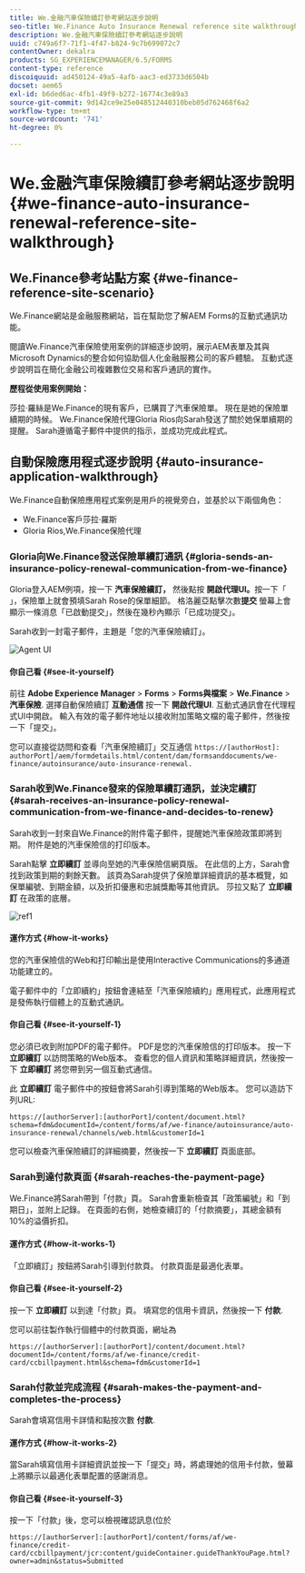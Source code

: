 ```yaml
---
title: We.金融汽車保險續訂參考網站逐步說明
seo-title: We.Finance Auto Insurance Renewal reference site walkthrough
description: We.金融汽車保險續訂參考網站逐步說明
uuid: c749a6f7-71f1-4f47-b824-9c7b699072c7
contentOwner: dekalra
products: SG_EXPERIENCEMANAGER/6.5/FORMS
content-type: reference
discoiquuid: ad450124-49a5-4afb-aac3-ed3733d6504b
docset: aem65
exl-id: b6ded6ac-4fb1-49f9-b272-16774c3e89a3
source-git-commit: 9d142ce9e25e048512440310beb05d762468f6a2
workflow-type: tm+mt
source-wordcount: '741'
ht-degree: 0%

---
```


# We.金融汽車保險續訂參考網站逐步說明{#we-finance-auto-insurance-renewal-reference-site-walkthrough}

## We.Finance參考站點方案  {#we-finance-reference-site-scenario}

We.Finance網站是金融服務網站，旨在幫助您了解AEM Forms的互動式通訊功能。

閱讀We.Finance汽車保險使用案例的詳細逐步說明，展示AEM表單及其與Microsoft Dynamics的整合如何協助個人化金融服務公司的客戶體驗。 互動式逐步說明旨在簡化金融公司複雜數位交易和客戶通訊的實作。

**歷程從使用案例開始：**

莎拉·羅絲是We.Finance的現有客戶，已購買了汽車保險單。 現在是她的保險單續期的時候。 We.Finance保險代理Gloria Rios向Sarah發送了關於她保單續期的提醒。 Sarah遵循電子郵件中提供的指示，並成功完成此程式。

## 自動保險應用程式逐步說明 {#auto-insurance-application-walkthrough}

We.Finance自動保險應用程式案例是用戶的視覺旁白，並基於以下兩個角色：

* We.Finance客戶莎拉·羅斯
* Gloria Rios,We.Finance保險代理

### Gloria向We.Finance發送保險單續訂通訊 {#gloria-sends-an-insurance-policy-renewal-communication-from-we-finance}

Gloria登入AEM例項，按一下 **汽車保險續訂，** 然後點按 **開啟代理UI。**&#x200B;按一下「 」，保險單上就會預填Sarah Rose的保單細節。 格洛麗亞點擊次數&#x200B;**提交** 螢幕上會顯示一條消息「已啟動提交」，然後在幾秒內顯示「已成功提交」。

Sarah收到一封電子郵件，主題是「您的汽車保險續訂」。

![Agent UI](assets/agent_ui_email_new.png)

#### 你自己看 {#see-it-yourself}

前往 **Adobe Experience Manager** > **Forms** > **Forms與檔案** > **We.Finance** > **汽車保險**. 選擇自動保險續訂 **互動通信** 按一下 **開啟代理UI**. 互動式通訊會在代理程式UI中開啟。 輸入有效的電子郵件地址以接收附加策略文檔的電子郵件，然後按一下「提交」。

您可以直接從訪問和查看「汽車保險續訂」交互通信 `https://[authorHost]: authorPort]/aem/formdetails.html/content/dam/formsanddocuments/we-finance/autoinsurance/auto-insurance-renewal.`

### Sarah收到We.Finance發來的保險單續訂通訊，並決定續訂 {#sarah-receives-an-insurance-policy-renewal-communication-from-we-finance-and-decides-to-renew}

Sarah收到一封來自We.Finance的附件電子郵件，提醒她汽車保險政策即將到期。 附件是她的汽車保險信的打印版本。

Sarah點擊 **立即續訂** 並導向至她的汽車保險信網頁版。 在此信的上方，Sarah會找到政策到期的剩餘天數。 該頁為Sarah提供了保險單詳細資訊的基本概覽，如保單編號、到期金額，以及折扣優惠和忠誠獎勵等其他資訊。 莎拉又點了 **立即續訂** 在政策的底層。

![ref1](assets/ref1.png)

#### 運作方式 {#how-it-works}

您的汽車保險信的Web和打印輸出是使用Interactive Communications的多通道功能建立的。

電子郵件中的「立即續約」按鈕會連結至「汽車保險續約」應用程式，此應用程式是發佈執行個體上的互動式通訊。

#### 你自己看 {#see-it-yourself-1}

您必須已收到附加PDF的電子郵件。 PDF是您的汽車保險信的打印版本。 按一下 **立即續訂** 以訪問策略的Web版本。 查看您的個人資訊和策略詳細資訊，然後按一下 **立即續訂** 將您帶到另一個互動式通信。

此 **立即續訂** 電子郵件中的按鈕會將Sarah引導到策略的Web版本。 您可以造訪下列URL:

`https://[authorServer]:[authorPort]/content/document.html?schema=fdm&documentId=/content/forms/af/we-finance/autoinsurance/auto-insurance-renewal/channels/web.html&customerId=1`

您可以檢查汽車保險續訂的詳細摘要，然後按一下 **立即續訂** 頁面底部。

### Sarah到達付款頁面 {#sarah-reaches-the-payment-page}

We.Finance將Sarah帶到「付款」頁。 Sarah會重新檢查其「政策編號」和「到期日」，並附上記錄。 在頁面的右側，她檢查續訂的「付款摘要」，其總金額有10%的溢價折扣。

#### 運作方式 {#how-it-works-1}

「立即續訂」按鈕將Sarah引導到付款頁。 付款頁面是最適化表單。

#### 你自己看 {#see-it-yourself-2}

按一下 **立即續訂** 以到達「付款」頁。 填寫您的信用卡資訊，然後按一下 **付款**.

您可以前往製作執行個體中的付款頁面，網址為

`https://[authorServer]:[authorPort]/content/document.html?documentId=/content/forms/af/we-finance/credit-card/ccbillpayment.html&schema=fdm&customerId=1`

### Sarah付款並完成流程 {#sarah-makes-the-payment-and-completes-the-process}

Sarah會填寫信用卡詳情和點按次數 **付款**.

#### 運作方式 {#how-it-works-2}

當Sarah填寫信用卡詳細資訊並按一下「提交」時，將處理她的信用卡付款，螢幕上將顯示以最適化表單配置的感謝消息。

#### 你自己看 {#see-it-yourself-3}

按一下「付款」後，您可以檢視確認訊息(位於

`https://[authorServer]:[authorPort]/content/forms/af/we-finance/credit-card/ccbillpayment/jcr:content/guideContainer.guideThankYouPage.html?owner=admin&status=Submitted`

